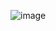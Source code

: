 ![image](https://github.com/0tianaguilar/0tianaguilar/assets/149769149/36ffcec6-b705-4c8b-bd66-e8f03fdd9231)
